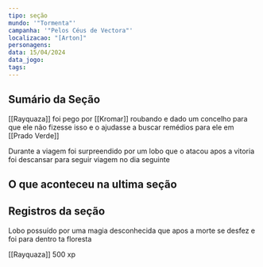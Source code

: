 ```yaml
---
tipo: seção
mundo: '"Tormenta"'
campanha: '"Pelos Céus de Vectora"'
localizacao: "[Arton]"
personagens: 
data: 15/04/2024
data_jogo: 
tags:
---
```

## Sumário da Seção

[[Rayquaza]] foi pego por [[Kromar]] roubando e dado um concelho para que ele não fizesse isso e o ajudasse a buscar remédios para ele em [[Prado Verde]]

Durante a viagem foi surpreendido por um lobo que o atacou apos a vitoria foi descansar para seguir viagem no dia seguinte
## O que aconteceu na ultima seção



## Registros da seção
Lobo possuído por uma magia desconhecida que apos a morte se desfez e foi para dentro ta floresta

[[Rayquaza]] 500 xp